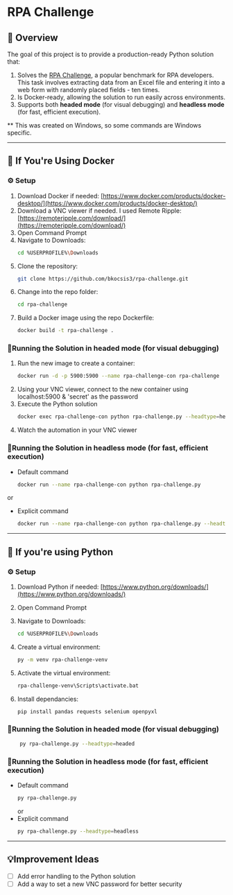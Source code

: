 # RPA Challenge

## 📖 Overview
The goal of this project is to provide a production-ready Python solution that:

1. Solves the [RPA Challenge](https://rpachallenge.com), a popular benchmark for RPA developers. This task involves extracting data from an Excel file and entering it into a web form with randomly placed fields - ten times.
2. Is Docker-ready, allowing the solution to run easily across environments.
3. Supports both **headed mode** (for visual debugging) and **headless mode** (for fast, efficient execution).

** This was created on Windows, so some commands are Windows specific. 

---

## 🐳 If You're Using Docker
### ⚙️ Setup
1. Download Docker if needed: [https://www.docker.com/products/docker-desktop/](https://www.docker.com/products/docker-desktop/)
2. Download a VNC viewer if needed. I used Remote Ripple: [https://remoteripple.com/download/](https://remoteripple.com/download/)
4. Open Command Prompt
5. Navigate to Downloads:  
   ```bash
   cd %USERPROFILE%\Downloads
   ```
6. Clone the repository:
   ```bash
   git clone https://github.com/bkocsis3/rpa-challenge.git
   ```
7. Change into the repo folder:
   ```bash
   cd rpa-challenge
   ```
8. Build a Docker image using the repo Dockerfile:
   ```bash
   docker build -t rpa-challenge .
   ```

### 🏃Running the Solution in headed mode (for visual debugging)
1. Run the new image to create a container:  
    ```bash
    docker run -d -p 5900:5900 --name rpa-challenge-con rpa-challenge
    ```
2. Using your VNC viewer, connect to the new container using localhost:5900 & 'secret' as the password
3. Execute the Python solution
    ```bash
    docker exec rpa-challenge-con python rpa-challenge.py --headtype=headed
    ```  
4. Watch the automation in your VNC viewer

### 🏃Running the Solution in headless mode (for fast, efficient execution)
- Default command
    ```bash
    docker run --name rpa-challenge-con python rpa-challenge.py
    ```
or
- Explicit command
    ```bash
    docker run --name rpa-challenge-con python rpa-challenge.py --headtype=headless
    ```

---

## 🐍 If you're using Python
### ⚙️ Setup

1. Download Python if needed: [https://www.python.org/downloads/](https://www.python.org/downloads/)
2. Open Command Prompt
3. Navigate to Downloads:  
   ```bash
   cd %USERPROFILE%\Downloads
   ```

6. Create a virtual environment:
   ```bash
   py -m venv rpa-challenge-venv
   ```
7. Activate the virtual environment:
   ```bash
   rpa-challenge-venv\Scripts\activate.bat
   ```
8. Install dependancies:
   ```bash
   pip install pandas requests selenium openpyxl
   ```

### 🏃Running the Solution in headed mode (for visual debugging)
```bash
    py rpa-challenge.py --headtype=headed
```

### 🏃Running the Solution in headless mode (for fast, efficient execution)
- Default command
    ```bash
    py rpa-challenge.py
    ```
   or
- Explicit command
    ```bash
    py rpa-challenge.py --headtype=headless
    ```

--- 

## 💡Improvement Ideas
- [ ] Add error handling to the Python solution
- [ ] Add a way to set a new VNC password for better security
